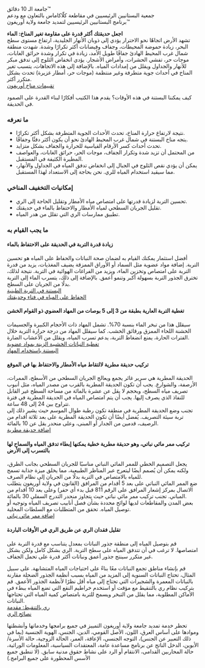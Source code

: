 جامعة الـ 10 دقائق™  
جمعية البستانيين الرئيسيين في مقاطعة كلّاكاماس بالتعاون مع ودعم  
برنامج البستانيين الرئيسيين لتمديد جامعة ولاية أوريغون™  

**اجعل حديقتك أكثر قدرة على مقاومة تغير المناخ: الماء**  
تشهد الأرض اتجاهًا نحو الاحترار يؤدي إلى ذوبان الأنهار الجليدية، ارتفاع مستوى سطح البحر، زيادة حموضة المحيطات، وجفاف وفيضانات أكثر تكرارًا وشدة. شهدت منطقة شمال غرب المحيط الهادئ جفافًا طويل الأمد، زيادة في تكرار وشدة حرائق الغابات، موجات حر، تفشي الحشرات، وأمراض الأشجار. يؤدي انخفاض الثلوج إلى تدفق مبكر للأنهار والجداول ويقلل من إمدادات المياه. بالإضافة إلى هذه الاتجاهات، يتسبب تغير المناخ في أحداث جوية متطرفة وغير منتظمة (موجات حر، أمطار غزيرة) تحدث بشكل متكرر أكثر.  
[تقييمات مناخ أوريغون](https://blogs.oregonstate.edu/occri/oregon-climate-assessments/)  

كيف يمكننا البستنة في هذه الأوقات؟ يقدم هذا الكتيب أفكارًا لبناء القدرة على الصمود في الحديقة.  

### ما نعرفه  
- نتيجة لارتفاع حرارة المناخ، تحدث الأحداث الجوية المتطرفة بشكل أكثر تكرارًا.  
- يتجه مناخ البستنة في شمال غرب المحيط الهادئ نحو أن يكون أكثر دفئًا وجفافًا.  
- تحدث أحداث كسر الأرقام القياسية للحرارة والجفاف بشكل متزايد.  
- من المحتمل أن تزيد شدة وتكرار الجفاف، موجات الحر، حرائق الغابات، والعواصف المطيرة الكثيفة في المستقبل.  
- يمكن أن يؤدي نقص الثلوج في الجبال إلى انخفاض تدفق المياه في الجداول والأنهار، مما سيقيد استخدام المياه للري. نحن بحاجة إلى الاستعداد لهذا المستقبل.  

### إمكانيات التخفيف المناخي  
- تحسين التربة لزيادة قدرتها على امتصاص مياه الأمطار وتقليل الحاجة إلى الري.  
- تقليل الجريان السطحي لمياه الأمطار والاحتفاظ بالماء في حديقتك.  
- تطبيق ممارسات الري التي تقلل من هدر المياه.  

### ما يجب القيام به  

#### زيادة قدرة التربة في الحديقة على الاحتفاظ بالماء  
أفضل استثمار يمكنك القيام به لضمان صحة النباتات والحفاظ على المياه هو تحسين التربة. إضافة مواد عضوية مثل السماد أو الأوراق الممزقة يضيف المغذيات، يزيد من قدرة التربة على امتصاص وتخزين الماء، ويزيد من الفراغات الهوائية في التربة. نتيجة لذلك، تخترق الجذور التربة بسهولة أكبر وتنمو أعمق. بالإضافة إلى ذلك، يتسرب الماء إلى التربة بدلًا من الجريان على السطح.  
[البستنة في التربة الطينية](https://cmastergardeners.files.wordpress.com/2022/02/gardening-in-clay-soil.pdf)  
[الحفاظ على المياه في فناء وحديقتك](https://catalog.extension.oregonstate.edu/sites/catalog/files/project/pdf/em9125.pdf)  

#### تغطية التربة العارية بطبقة من 3 إلى 5 بوصات من المهاد العضوي ذو القوام الخشن  
سيقلل هذا من تبخر الماء بنسبة 70%. تشمل المهاد ذات الأحجام الكبيرة والجسيمات الخشنة اللحاء الممزق ورقائق الخشب. كما سيقلل المهاد من درجة حرارة التربة خلال الفترات الحارة، يمنع انضغاط التربة، يدعم تسرب المياه، ويقلل من الأعشاب الضارة.  
[تغطية النباتات الخشبية الزينة بمواد عضوية](https://catalog.extension.oregonstate.edu/sites/catalog/files/project/pdf/ec1629.pdf)  
[البستنة باستخدام المهاد](https://cmastergardeners.files.wordpress.com/2022/02/gardening-with-mulch.pdf)  

#### تركيب حديقة مطرية لالتقاط مياه الأمطار والاحتفاظ بها في الموقع  
الحديقة المطرية هي سرير غائر يجمع ويعالج الجريان السطحي من الأسطح، الممرات، الأرصفة، والشوارع. يجب أن تكون الحديقة المطرية بالقرب من مصدر المياه، مثل أنبوب تصريف مياه السطح، وبحجم لا يقل عن عشرة بالمائة من مساحة السطح غير القابل للنفاذ الذي يصرف إليها. يجب أن يتم امتصاص المياه في الحديقة المطرية في فترة تتراوح بين 24 إلى 48 ساعة.  
تجنب وضع الحديقة المطرية في منطقة تكون رطبة طوال الموسم حيث يشير ذلك إلى تربة سيئة التصريف. يُفضل أيضًا أن تكون الحديقة المطرية على بعد ثلاثة أقدام من الرصيف، قدمين من الجدار أو المبنى، وعلى منحدر يقل عن 10 بالمائة.  
[إضافة حديقة مطرية](https://cmastergardeners.files.wordpress.com/2023/04/adding-a-rain-garden.pdf)  

#### تركيب ممر مائي نباتي، وهو حديقة مطرية خطية يمكنها إبطاء تدفق المياه والسماح لها بالتسرب إلى الأرض  
يجعل التصميم الخطي للممر المائي النباتي مناسبًا للجريان السطحي بجانب الطرق، ولكنه يمكن أن يُصمم أيضًا ليتعرج عبر المناظر الطبيعية، مما يخلق ميزة جذابة تسمح للمياه بالامتصاص في التربة بدلًا من الجريان إلى نظام الصرف.  
ضع الممر المائي النباتي على بعد 5 أقدام من المرافق (القانون في ولاية أوريغون يتطلب الاتصال بمركز إشعار المرافق على الرقم 811 قبل بدء أي حفر) وعلى بعد 10 أقدام من المباني. تجنب تركيب ممر مائي نباتي حيث يتجاوز منحدر التدرج السفلي 30 بالمائة.  
بعض المدن والمقاطعات لديها لوائح محددة بشأن فصل أنابيب تصريف المياه وتوجيه أو توصيل المياه. تحقق من المتطلبات مع السلطات المحلية.  
[إضافة ممر مائي نباتي](https://cmastergardeners.files.wordpress.com/2023/04/adding-a-bioswale.pdf)  

#### تقليل فقدان الري عن طريق الري في الأوقات الباردة  
قم بتوصيل المياه إلى منطقة جذور النباتات بمعدل يتناسب مع قدرة التربة على امتصاصها. لا ترغب في أن تتدفق المياه على سطح التربة. الري بشكل كامل ولكن بشكل غير متكرر سينتج جذور أعمق ونباتات أكثر قدرة على تحمل الجفاف.  

قم بإنشاء مناطق تجمع النباتات معًا بناءً على احتياجات المياه المتشابهة. على سبيل المثال، تحتاج النباتات السنوية إلى المزيد من المياه بسبب أنظمة الجذور الضحلة مقارنة بالنباتات المعمرة والشجيرات التي تحتاج إلى مياه أقل نظرًا لأنظمة الجذور الأعمق. قم بتركيب نظام ري بالتنقيط مع مؤقت أو استخدم خراطيم النقع التي تضع المياه ببطء في الأماكن المطلوبة، مما يقلل من التبخر ويسمح للتربة بامتصاص كمية المياه التي تحتاجها النباتات.  
[ري بالتنقيط: مقدمة](https://extension.oregonstate.edu/catalog/pub/em8782-s)  
[نصائح الري](https://cmastergardeners.files.wordpress.com/2022/02/watering-tips.pdf)  

تحظر خدمة تمديد جامعة ولاية أوريغون التمييز في جميع برامجها وخدماتها وأنشطتها وموادها على أساس العرق، اللون، الأصل القومي، الدين، الجنس، الهوية الجنسية (بما في ذلك التعبير عن الجنس)، التوجه الجنسي، الإعاقة، العمر، الحالة الزوجية، حالة الأسرة/الأبوين، الدخل الناتج عن برنامج مساعدة عامة، المعتقدات السياسية، المعلومات الوراثية، حالة المحاربين القدامى، الانتقام أو الرد على نشاط حقوق مدنية سابق. (لا تنطبق جميع الأسس المحظورة على جميع البرامج.)